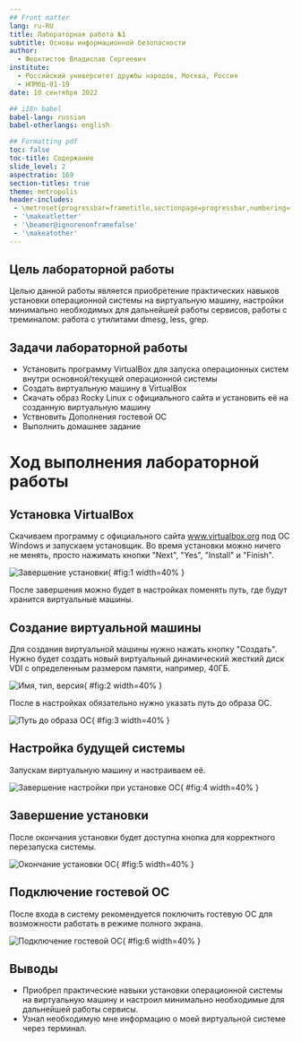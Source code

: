 ```yaml
---
## Front matter
lang: ru-RU
title: Лабораторная работа №1
subtitle: Основы информационной безопасности
author:
  - Феоктистов Владислав Сергеевич
institute:
  - Российский университет дружбы народов, Москва, Россия
  - НПМбд-01-19
date: 10 сентября 2022

## i18n babel
babel-lang: russian
babel-otherlangs: english

## Formatting pdf
toc: false
toc-title: Содержание
slide_level: 2
aspectratio: 169
section-titles: true
theme: metropolis
header-includes:
 - \metroset{progressbar=frametitle,sectionpage=progressbar,numbering=fraction}
 - '\makeatletter'
 - '\beamer@ignorenonframefalse'
 - '\makeatother'
---
```


## Цель лабораторной работы

Целью данной работы является приобретение практических навыков установки операционной системы на виртуальную машину, настройки минимально необходимых для дальнейшей работы сервисов, работы с треминалом: работа с утилитами dmesg, less, grep.

## Задачи лабораторной работы

- Установить программу VirtualBox для запуска операционных систем внутри основной/текущей операционной системы
- Создать виртуальную машину в VirtualBox
- Скачать образ Rocky Linux с официального сайта и установить её на созданную виртуальную машину
- Уствновить Дополнения гостевой ОС
- Выполнить домашнее задание

# Ход выполнения лабораторной работы

## Установка VirtualBox

Скачиваем программу с официального сайта www.virtualbox.org под ОС Windows и запускаем установщик. Во время установки можно ничего не менять, просто нажимать кнопки "Next", "Yes", "Install" и "Finish".

![Завершение установки](image/img_1.jpg){ #fig:1 width=40% }

После завершения можно будет в настройках поменять путь, где будут хранится виртуальные машины.

## Создание виртуальной машины

Для создания виртуальной машины нужно нажать кнопку "Создать". Нужно будет создать новый виртуальный динамический жесткий диск VDI с определенным размером памяти, например, 40ГБ.

![Имя, тип, версия](image/img_2.jpg){ #fig:2 width=40% }

После в настройках обязательно нужно указать путь до образа ОС.

![Путь до образа ОС](image/img_3.jpg){ #fig:3 width=40% }

## Настройка будущей системы

Запускам виртуальную машину и настраиваем её.

![Завершение настройки при установке ОС](image/img_4.jpg){ #fig:4 width=40% }

## Завершение установки

После окончания установки будет доступна кнопка для корректного перезапуска системы. 

![Окончание установки ОС](image/img_5.jpg){ #fig:5 width=40% }

## Подключение гостевой ОС

После входа в систему рекомендуется поключить гостевую ОС для возможности работать в режиме полного экрана. 

![Подключение гостевой ОС](image/img_6.jpg){ #fig:6 width=40% }

## Выводы

- Приобрел практические навыки установки операционной системы на виртуальную машину и настроил минимально необходимые для дальнейшей работы сервисы.
- Узнал необходимую мне информацию о моей виртуальной системе через терминал.
